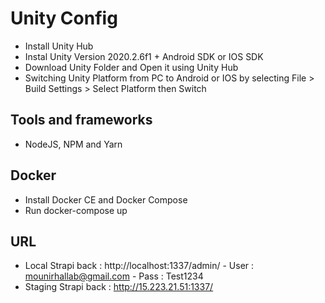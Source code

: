 # Unity Config

* Install Unity Hub
* Instal Unity Version 2020.2.6f1 + Android SDK or IOS SDK
* Download Unity Folder and Open it using Unity Hub
* Switching Unity Platform from PC to Android or IOS by selecting File > Build Settings > Select Platform then Switch 


## Tools and frameworks

* NodeJS, NPM and Yarn

## Docker

* Install Docker CE and Docker Compose
* Run docker-compose up

## URL

* Local Strapi back : http://localhost:1337/admin/ - User : mounirhallab@gmail.com - Pass : Test1234
* Staging Strapi back : http://15.223.21.51:1337/
